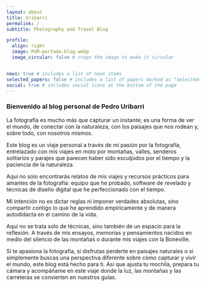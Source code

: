 ```yaml
---
layout: about
title: Uribarri
permalink: /
subtitle: Photography and Travel Blog

profile:
  align: right
  image: PUM-portada-blog.webp
  image_circular: false # crops the image to make it circular


news: true # includes a list of news items
selected_papers: false # includes a list of papers marked as "selected={true}"
social: true # includes social icons at the bottom of the page
---
```


### Bienvenido al blog personal de Pedro Uribarri

La fotografía es mucho más que capturar un instante; es una forma de ver el mundo, de conectar con la naturaleza, con los paisajes que nos rodean y, sobre todo, con nosotros mismos. 

Este blog es un viaje personal a través de mi pasión por la fotografía, entrelazado con mis viajes en moto por montañas, valles, senderos solitarios y parajes que parecen haber sido esculpidos por el tiempo y la paciencia de la naturaleza.

Aquí no solo encontrarás relatos de mis viajes y recursos prácticos para amantes de la fotografía: equipo que he probado, software de revelado y técnicas de diseño digital que he perfeccionado con el tiempo.

Mi intención no es dictar reglas ni imponer verdades absolutas, sino compartir contigo lo que he aprendido empíricamente y de manera autodidacta en el camino de la vida.

Aquí no se trata solo de técnicas, sino también de un espacio para la reflexión. A través de mis ensayos, memorias y pensamientos nacidos en medio del silencio de las montañas o durante mis viajes con la Boneville. 

Si te apasiona la fotografía, si disfrutas perderte en paisajes naturales o si simplemente buscas una perspectiva diferente sobre cómo capturar y vivir el mundo, este blog está hecho para ti. Así que ajusta tu mochila, prepara tu cámara y acompáñame en este viaje donde la luz, las montañas y las carreteras se convierten en nuestros guías.

